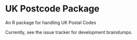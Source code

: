 # UK Postcode Package

An R package for handling UK Postal Codes

Currently, see the issue tracker for development braindumps.
